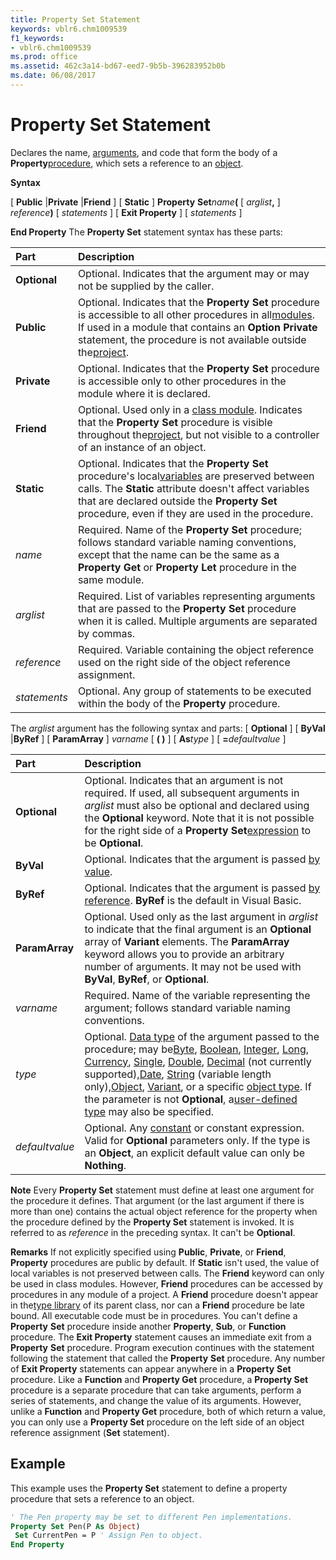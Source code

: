 ```yaml
---
title: Property Set Statement
keywords: vblr6.chm1009539
f1_keywords:
- vblr6.chm1009539
ms.prod: office
ms.assetid: 462c3a14-bd67-eed7-9b5b-396283952b0b
ms.date: 06/08/2017
---
```



# Property Set Statement

Declares the name, [arguments](vbe-glossary.md), and code that form the body of a  **Property**[procedure](vbe-glossary.md), which sets a reference to an [object](vbe-glossary.md).

 **Syntax**

[ **Public** |**Private** |**Friend** ] [ **Static** ] **Property** **Set**_name_**(** [ _arglist_**,** ] _reference_**)**
[ _statements_ ]
[ **Exit Property** ]
[ _statements_ ]

 **End Property**
The  **Property Set** statement syntax has these parts:


|**Part**|**Description**|
|:-----|:-----|
|**Optional**|Optional. Indicates that the argument may or may not be supplied by the caller.|
|**Public**|Optional. Indicates that the  **Property** **Set** procedure is accessible to all other procedures in all[modules](vbe-glossary.md). If used in a module that contains an  **Option Private** statement, the procedure is not available outside the[project](vbe-glossary.md).|
|**Private**|Optional. Indicates that the  **Property** **Set** procedure is accessible only to other procedures in the module where it is declared.|
|**Friend**|Optional. Used only in a [class module](vbe-glossary.md). Indicates that the  **Property Set** procedure is visible throughout the[project](vbe-glossary.md), but not visible to a controller of an instance of an object.|
|**Static**|Optional. Indicates that the  **Property** **Set** procedure's local[variables](vbe-glossary.md) are preserved between calls. The **Static** attribute doesn't affect variables that are declared outside the **Property Set** procedure, even if they are used in the procedure.|
| _name_|Required. Name of the  **Property** **Set** procedure; follows standard variable naming conventions, except that the name can be the same as a **Property** **Get** or **Property Let** procedure in the same module.|
| _arglist_|Required. List of variables representing arguments that are passed to the  **Property** **Set** procedure when it is called. Multiple arguments are separated by commas.|
| _reference_|Required. Variable containing the object reference used on the right side of the object reference assignment.|
| _statements_|Optional. Any group of statements to be executed within the body of the  **Property** procedure.|

The  _arglist_ argument has the following syntax and parts:
[ **Optional** ] [ **ByVal** |**ByRef** ] [ **ParamArray** ] _varname_ [ **( )** ] [ **As**_type_ ] [ **=**_defaultvalue_ ]


|**Part**|**Description**|
|:-----|:-----|
|**Optional**|Optional. Indicates that an argument is not required. If used, all subsequent arguments in  _arglist_ must also be optional and declared using the **Optional** keyword. Note that it is not possible for the right side of a **Property Set**[expression](vbe-glossary.md) to be **Optional**.|
|**ByVal**|Optional. Indicates that the argument is passed [by value](vbe-glossary.md).|
|**ByRef**|Optional. Indicates that the argument is passed [by reference](vbe-glossary.md).  **ByRef** is the default in Visual Basic.|
|**ParamArray**|Optional. Used only as the last argument in  _arglist_ to indicate that the final argument is an **Optional** array of **Variant** elements. The **ParamArray** keyword allows you to provide an arbitrary number of arguments. It may not be used with **ByVal**, **ByRef**, or **Optional**.|
| _varname_|Required. Name of the variable representing the argument; follows standard variable naming conventions.|
| _type_|Optional. [Data type](vbe-glossary.md) of the argument passed to the procedure; may be[Byte](vbe-glossary.md), [Boolean](vbe-glossary.md), [Integer](vbe-glossary.md), [Long](vbe-glossary.md), [Currency](vbe-glossary.md), [Single](vbe-glossary.md), [Double](vbe-glossary.md), [Decimal](vbe-glossary.md) (not currently supported),[Date](vbe-glossary.md), [String](vbe-glossary.md) (variable length only),[Object](vbe-glossary.md), [Variant](vbe-glossary.md), or a specific [object type](vbe-glossary.md). If the parameter is not  **Optional**, a[user-defined type](vbe-glossary.md) may also be specified.|
| _defaultvalue_|Optional. Any [constant](vbe-glossary.md) or constant expression. Valid for **Optional** parameters only. If the type is an **Object**, an explicit default value can only be **Nothing**.|

 **Note**  Every  **Property Set** statement must define at least one argument for the procedure it defines. That argument (or the last argument if there is more than one) contains the actual object reference for the property when the procedure defined by the **Property Set** statement is invoked. It is referred to as _reference_ in the preceding syntax. It can't be **Optional**.

 **Remarks**
If not explicitly specified using  **Public**, **Private**, or **Friend**, **Property** procedures are public by default. If **Static** isn't used, the value of local variables is not preserved between calls. The **Friend** keyword can only be used in class modules. However, **Friend** procedures can be accessed by procedures in any module of a project. A **Friend** procedure doesn't appear in the[type library](vbe-glossary.md) of its parent class, nor can a **Friend** procedure be late bound.
All executable code must be in procedures. You can't define a  **Property** **Set** procedure inside another **Property**, **Sub**, or **Function** procedure.
The  **Exit Property** statement causes an immediate exit from a **Property** **Set** procedure. Program execution continues with the statement following the statement that called the **Property** **Set** procedure. Any number of **Exit Property** statements can appear anywhere in a **Property** **Set** procedure.
Like a  **Function** and **Property Get** procedure, a **Property Set** procedure is a separate procedure that can take arguments, perform a series of statements, and change the value of its arguments. However, unlike a **Function** and **Property Get** procedure, both of which return a value, you can only use a **Property Set** procedure on the left side of an object reference assignment (**Set** statement).

## Example

This example uses the  **Property Set** statement to define a property procedure that sets a reference to an object.


```vb
' The Pen property may be set to different Pen implementations. 
Property Set Pen(P As Object) 
 Set CurrentPen = P ' Assign Pen to object. 
End Property
```


